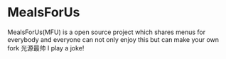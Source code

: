 # MealsForUs
MealsForUs(MFU) is a open source project which shares menus for everybody and everyone can not only enjoy this but can make your own fork 
光源最帅
I play a joke!
